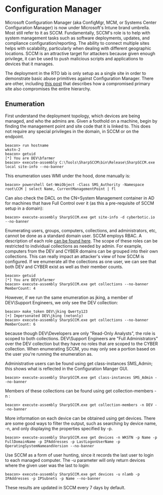 # Configuration Manager

Microsoft Configuration Manager (aka ConfigMgr, MCM, or Systems Center Configuration Manager) is now under Microsoft's Intune brand umbrella. Most still refer to it as SCCM. Fundamentally, SCCM's role is to help with system management tasks such as software deployments, updates, and compliance configuration/reporting. The ability to connect multiple sites helps with scalability, particularly when dealing with different geographic locations. SCCM is an attractive target for attackers because given enough privilege, it can be used to push malicious scripts and applications to devices that it manages. 

The deployment in the RTO lab is only setup as a single site in order to demonstrate basic abuse primitives against Configuration Manager. There are other, including [this post](https://medium.com/specter-ops-posts/sccm-hierarchy-takeover-41929c61e087) that describes how a compromised primary site also compromises the entire hierarchy.

## Enumeration

First understand the deployment topology, which devices are being managed, and who the admins are. Given a foothold on a machine, begin by finding the management point and site code that it is linked to. This does not require any special privileges in the domain, in SCCM or on the endpoint.

    beacon> run hostname
    wkstn-2
    beacon> getuid
    [*] You are DEV\bfarmer
    beacon> execute-assembly C:\Tools\SharpSCCM\bin\Release\SharpSCCM.exe local site-info --no-banner

This enumeration uses WMI under the hood, done manually is:

    beacon> powershell Get-WmiObject -Class SMS_Authority -Namespace root\CCM | select Name, CurrentManagementPoint | fl

Can also check the DACL on the CN=System Management container in AD for machines that have Full Control over it (as this a pre-requisite of SCCM setup in a domain):

    beacon> execute-assembly SharpSCCM.exe get site-info -d cyberbotic.io --no-banner

Enumerating users, groups, computers, collections, and administrators, etc, cannot be done as a standard domain user. SCCM employs RBAC. A description of each role [can be found here](https://learn.microsoft.com/en-us/mem/configmgr/core/understand/fundamentals-of-role-based-administration). The scope of these roles can be restricted to individual collections as needed by admin. For example, computers from the DEV and CYBER domains can be grouped into their own collections. This can really impact an attacker's view of how SCCM is configured. If we enumerate all the collections as one user, we can see that both DEV and CYBER exist as well as their member counts.

    beacon> getuid
    [*] You are DEV\bfarmer
    beacon> execute-assembly SharpSCCM.exe get collections --no-banner
    MemberCount: 4

However, if we run the same enumeration as jking, a member of DEV\Support Engineers, we only see the DEV collection:

    beacon> make_token DEV\jking Qwerty123
    [+] Impersonated DEV\jking (netonly)
    beacon> execute-assembly SharpSCCM.exe get collections --no-banner
    MemberCount: 6

because though DEV\Developers are only "Read-Only Analysts", the role is scoped to both collections. DEV\Support Engineers are "Full Administrators" over the DEV collection but they have no roles that are scoped to the CYBER collection. When enumerating SCCM, you may only see a portion based on the user you're running the enumeration as.

Administrative users can be found using get class-instances SMS_Admin; this shows what is reflected in the Configuration Manger GUI.

    beacon> execute-assembly SharpSCCM.exe get class-instances SMS_Admin --no-banner

Members of these collections can be found using get collection-members -n <collection-name>:

    beacon> execute-assembly SharpSCCM.exe get collection-members -n DEV --no-banner

More information on each device can be obtained using get devices. There are some good ways to filter the output, such as searching by device name, -n, and only displaying the properties specified by -p.

    beacon> execute-assembly SharpSCCM.exe get devices -n WKSTN -p Name -p FullDomainName -p IPAddresses -p LastLogonUserName -p OperatingSystemNameandVersion --no-banner

Use SCCM as a form of user hunting, since it records the last user to login to each managed computer. The -u parameter will only return devices where the given user was the last to login:

    beacon> execute-assembly SharpSCCM.exe get devices -u nlamb -p IPAddresses -p IPSubnets -p Name --no-banner

These results are updated in SCCM every 7 days by default.



